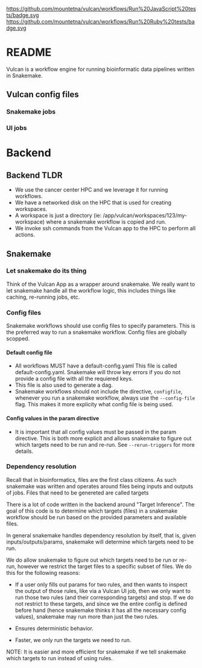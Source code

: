 https://github.com/mountetna/vulcan/workflows/Run%20JavaScript%20tests/badge.svg https://github.com/mountetna/vulcan/workflows/Run%20Ruby%20tests/badge.svg

# README

Vulcan is a workflow engine for running bioinformatic data pipelines written in Snakemake.

## Vulcan config files

### Snakemake jobs

### UI jobs

# Backend 

## Backend TLDR

- We use the cancer center HPC and we leverage it for running workflows.
- We have a networked disk on the HPC that is used for creating workspaces.
- A workspace is just a directory (ie: /app/vulcan/workspaces/123/my-workspace) where a snakemake workflow is copied and run.
- We invoke ssh commands from the Vulcan app to the HPC to perform all actions.

## Snakemake

### Let snakemake do its thing

Think of the Vulcan App as a wrapper around snakemake. We really want to let snakemake handle all the workflow logic, this includes things like caching, re-running jobs, etc.

### Config files

Snakemake workflows should use config files to specify parameters. This is the preferred way to run a snakemake workflow. Config files are globally scopped.

#### Default config file

- All workflows MUST have a default-config.yaml This file is called default-config.yaml. Snakemake will throw key errors if you do not provide a config file with all the requiered keys.
- This file is also used to generate a dag.
- Snakemake workflows should not include the directive, `configfile`, whenever you run a snakemake workflow, always use the `--config-file` flag. This makes it more explicity what config file is being used.

#### Config values in the param directive

- It is important that all config values must be passed in the param directive. This is both more explicit and allows snakemake to figure out which targets need to be run and re-run. See `--rerun-triggers` for more details.   

###  Dependency resolution

Recall that in bioinformatics, files are the first class citizens. As such snakemake was written and operates around files being inputs and outputs of jobs. Files that need to be genereted are called targets

There is a lot of code written in the backend around "Target Inference". The goal of this code is to determine which targets (files) in a snakemake workflow should be run based on the provided parameters and available files.

In general snakemake handles dependency resolution by itself, that is, given inputs/outputs/params, snakemake will determine which targets need to be run.

We do allow snakemake to figure out which targets need to be run or re-run, however we restrict the target files to a specific subset of files. We do this for the following reasons:

- If a user only fills out params for two rules, and then wants to inspect the output of those rules, like via a Vulcan UI job, then we only want to run those two rules (and their corresponding targets) and stop. If we do not restrict to these targets, and since we the entire config is defined before hand (hence snakemake thinks it has all the necessary config values), snakemake may run more than just the two rules.

- Ensures deterministic behavior.

- Faster, we only run the targets we need to run.

NOTE: It is easier and more efficient for snakemake if we tell snakemake which targets to run instead of using rules.

